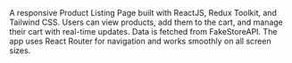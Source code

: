 A responsive Product Listing Page built with ReactJS, Redux Toolkit, and Tailwind CSS. Users can view products, add them to the cart, and manage their cart with real-time updates. Data is fetched from FakeStoreAPI. The app uses React Router for navigation and works smoothly on all screen sizes.
